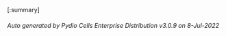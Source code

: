 






[:summary]

###### Auto generated by Pydio Cells Enterprise Distribution v3.0.9 on 8-Jul-2022
